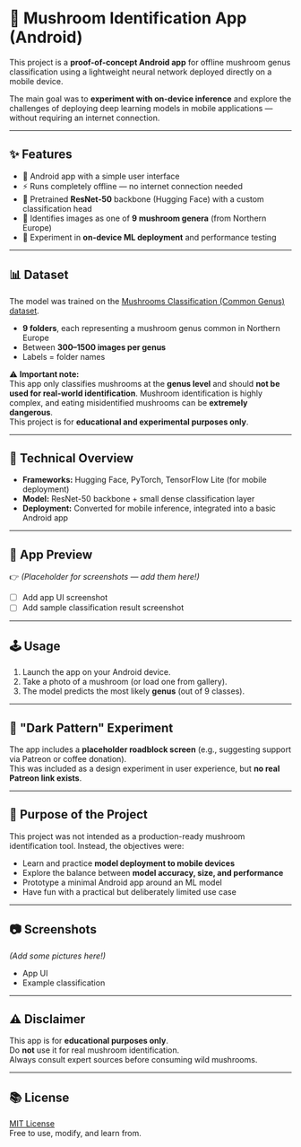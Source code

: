 # 🍄 Mushroom Identification App (Android)

This project is a **proof-of-concept Android app** for offline mushroom genus classification using a lightweight neural network deployed directly on a mobile device.  

The main goal was to **experiment with on-device inference** and explore the challenges of deploying deep learning models in mobile applications — without requiring an internet connection.

---

## ✨ Features

- 📱 Android app with a simple user interface  
- ⚡ Runs completely offline — no internet connection needed  
- 🧠 Pretrained **ResNet-50** backbone (Hugging Face) with a custom classification head  
- 🍄 Identifies images as one of **9 mushroom genera** (from Northern Europe)  
- 🔧 Experiment in **on-device ML deployment** and performance testing  

---

## 📊 Dataset

The model was trained on the [Mushrooms Classification (Common Genus) dataset](https://www.kaggle.com/datasets/maysee/mushrooms-classification-common-genuss-images).  

- **9 folders**, each representing a mushroom genus common in Northern Europe  
- Between **300–1500 images per genus**  
- Labels = folder names  

⚠️ **Important note:**  
This app only classifies mushrooms at the **genus level** and should **not be used for real-world identification**. Mushroom identification is highly complex, and eating misidentified mushrooms can be **extremely dangerous**.  
This project is for **educational and experimental purposes only**.

---

## 🚀 Technical Overview

- **Frameworks:** Hugging Face, PyTorch, TensorFlow Lite (for mobile deployment)  
- **Model:** ResNet-50 backbone + small dense classification layer  
- **Deployment:** Converted for mobile inference, integrated into a basic Android app  

---

## 📱 App Preview

👉 *(Placeholder for screenshots — add them here!)*  
- [ ] Add app UI screenshot  
- [ ] Add sample classification result screenshot  

---

## 🕹️ Usage

1. Launch the app on your Android device.  
2. Take a photo of a mushroom (or load one from gallery).  
3. The model predicts the most likely **genus** (out of 9 classes).  

---

## 🙈 "Dark Pattern" Experiment

The app includes a **placeholder roadblock screen** (e.g., suggesting support via Patreon or coffee donation).  
This was included as a design experiment in user experience, but **no real Patreon link exists**.  

---

## 🎯 Purpose of the Project

This project was not intended as a production-ready mushroom identification tool. Instead, the objectives were:  

- Learn and practice **model deployment to mobile devices**  
- Explore the balance between **model accuracy, size, and performance**  
- Prototype a minimal Android app around an ML model  
- Have fun with a practical but deliberately limited use case  

---

## 📷 Screenshots

*(Add some pictures here!)*  
- App UI  
- Example classification  

---

## ⚠️ Disclaimer

This app is for **educational purposes only**.  
Do **not** use it for real mushroom identification.  
Always consult expert sources before consuming wild mushrooms.  

---

## 📚 License

[MIT License](LICENSE)  
Free to use, modify, and learn from.
